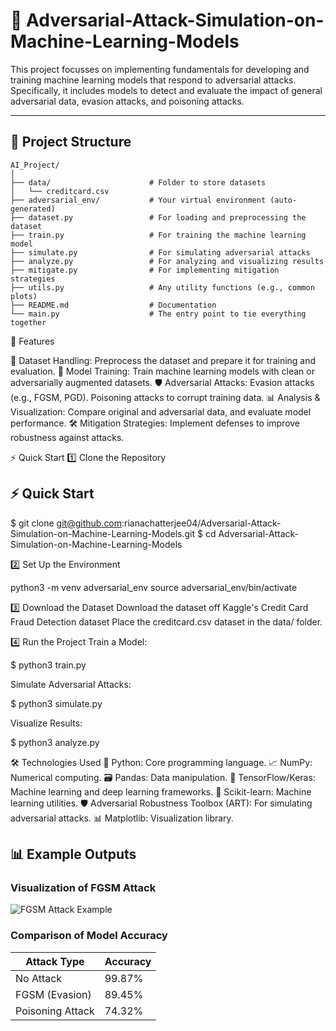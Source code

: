 # 🎯 Adversarial-Attack-Simulation-on-Machine-Learning-Models
This project focusses on implementing fundamentals for developing and training machine learning models that respond to adversarial attacks. Specifically, it includes models to detect and evaluate the impact of general adversarial data, evasion attacks, and poisoning attacks.


---

## 📂 Project Structure
```plaintext
AI_Project/
│
├── data/                      # Folder to store datasets
│   └── creditcard.csv
├── adversarial_env/           # Your virtual environment (auto-generated)
├── dataset.py                 # For loading and preprocessing the dataset
├── train.py                   # For training the machine learning model
├── simulate.py                # For simulating adversarial attacks
├── analyze.py                 # For analyzing and visualizing results
├── mitigate.py                # For implementing mitigation strategies
├── utils.py                   # Any utility functions (e.g., common plots)
├── README.md                  # Documentation
└── main.py                    # The entry point to tie everything together
```

🚀 Features

🧩 Dataset Handling: Preprocess the dataset and prepare it for training and evaluation.
🤖 Model Training: Train machine learning models with clean or adversarially augmented datasets.
🛡️ Adversarial Attacks:
Evasion attacks (e.g., FGSM, PGD).
Poisoning attacks to corrupt training data.
📊 Analysis & Visualization: Compare original and adversarial data, and evaluate model performance.
🛠️ Mitigation Strategies: Implement defenses to improve robustness against attacks.


⚡ Quick Start
1️⃣ Clone the Repository
## ⚡ Quick Start


$ git clone git@github.com:rianachatterjee04/Adversarial-Attack-Simulation-on-Machine-Learning-Models.git
$ cd Adversarial-Attack-Simulation-on-Machine-Learning-Models



2️⃣ Set Up the Environment

 python3 -m venv adversarial_env
 source adversarial_env/bin/activate

3️⃣ Download the Dataset
Download the dataset off Kaggle's Credit Card Fraud Detection dataset 
Place the creditcard.csv dataset in the data/ folder.

4️⃣ Run the Project
Train a Model:

$ python3 train.py

Simulate Adversarial Attacks:

$ python3 simulate.py

Visualize Results:

$ python3 analyze.py


🛠️ Technologies Used
🐍 Python: Core programming language.
📈 NumPy: Numerical computing.
🗃️ Pandas: Data manipulation.
🧠 TensorFlow/Keras: Machine learning and deep learning frameworks.
🔬 Scikit-learn: Machine learning utilities.
🛡️ Adversarial Robustness Toolbox (ART): For simulating adversarial attacks.
📊 Matplotlib: Visualization library.

## 📊 Example Outputs

### Visualization of FGSM Attack
![FGSM Attack Example](https://via.placeholder.com/800x400.png?text=FGSM+Attack+Visualization)

### Comparison of Model Accuracy
| **Attack Type**      | **Accuracy** |
|-----------------------|--------------|
| No Attack            | 99.87%       |
| FGSM (Evasion)       | 89.45%       |
| Poisoning Attack     | 74.32%       |



